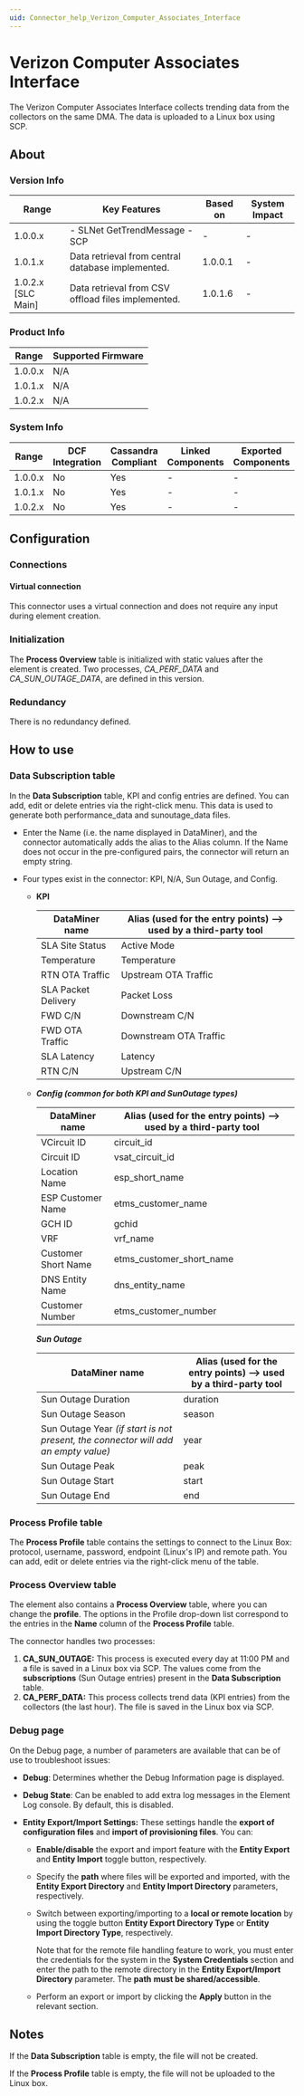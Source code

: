 ```yaml
---
uid: Connector_help_Verizon_Computer_Associates_Interface
---
```


# Verizon Computer Associates Interface

The Verizon Computer Associates Interface collects trending data from the collectors on the same DMA. The data is uploaded to a Linux box using SCP.

## About

### Version Info

| **Range**            | **Key Features**                                   | **Based on** | **System Impact** |
|----------------------|----------------------------------------------------|--------------|-------------------|
| 1.0.0.x              | \- SLNet GetTrendMessage - SCP                     | \-           | \-                |
| 1.0.1.x              | Data retrieval from central database implemented.  | 1.0.0.1      | \-                |
| 1.0.2.x \[SLC Main\] | Data retrieval from CSV offload files implemented. | 1.0.1.6      | \-                |

### Product Info

| **Range** | **Supported Firmware** |
|-----------|------------------------|
| 1.0.0.x   | N/A                    |
| 1.0.1.x   | N/A                    |
| 1.0.2.x   | N/A                    |

### System Info

| **Range** | **DCF Integration** | **Cassandra Compliant** | **Linked Components** | **Exported Components** |
|-----------|---------------------|-------------------------|-----------------------|-------------------------|
| 1.0.0.x   | No                  | Yes                     | \-                    | \-                      |
| 1.0.1.x   | No                  | Yes                     | \-                    | \-                      |
| 1.0.2.x   | No                  | Yes                     | \-                    | \-                      |

## Configuration

### Connections

#### Virtual connection

This connector uses a virtual connection and does not require any input during element creation.

### Initialization

The **Process Overview** table is initialized with static values after the element is created. Two processes, *CA_PERF_DATA* and *CA_SUN_OUTAGE_DATA*, are defined in this version.

### Redundancy

There is no redundancy defined.

## How to use

### Data Subscription table

In the **Data Subscription** table, KPI and config entries are defined. You can add, edit or delete entries via the right-click menu. This data is used to generate both performance_data and sunoutage_data files.

- Enter the Name (i.e. the name displayed in DataMiner), and the connector automatically adds the alias to the Alias column. If the Name does not occur in the pre-configured pairs, the connector will return an empty string.
- Four types exist in the connector: KPI, N/A, Sun Outage, and Config.

  - **KPI**

    | DataMiner name      | Alias (used for the entry points) --\> used by a third-party tool     |
    |---------------------|-----------------------------------------------------------------------|
    | SLA Site Status     | Active Mode                                                           |
    | Temperature         | Temperature                                                           |
    | RTN OTA Traffic     | Upstream OTA Traffic                                                  |
    | SLA Packet Delivery | Packet Loss                                                           |
    | FWD C/N             | Downstream C/N                                                        |
    | FWD OTA Traffic     | Downstream OTA Traffic                                                |
    | SLA Latency         | Latency                                                               |
    | RTN C/N             | Upstream C/N                                                          |

  - ***Config (common for both KPI and SunOutage types)***

    | DataMiner name      | Alias (used for the entry points) --\> used by a third-party tool     |
    |---------------------|-----------------------------------------------------------------------|
    | VCircuit ID         | circuit_id                                                            |
    | Circuit ID          | vsat_circuit_id                                                       |
    | Location Name       | esp_short_name                                                        |
    | ESP Customer Name   | etms_customer_name                                                    |
    | GCH ID              | gchid                                                                 |
    | VRF                 | vrf_name                                                              |
    | Customer Short Name | etms_customer_short_name                                              |
    | DNS Entity Name     | dns_entity_name                                                       |
    | Customer Number     | etms_customer_number                                                  |

    ***Sun Outage***

    | DataMiner name                                                                  | Alias (used for the entry points) --\> used by a third-party tool     |
    |---------------------------------------------------------------------------------|-----------------------------------------------------------------------|
    | Sun Outage Duration                                                             | duration                                                              |
    | Sun Outage Season                                                               | season                                                                |
    | Sun Outage Year *(if start is not present, the connector will add an empty value)* | year                                                                  |
    | Sun Outage Peak                                                                 | peak                                                                  |
    | Sun Outage Start                                                                | start                                                                 |
    | Sun Outage End                                                                  | end                                                                   |

### Process Profile table

The **Process Profile** table contains the settings to connect to the Linux Box: protocol, username, password, endpoint (Linux's IP) and remote path. You can add, edit or delete entries via the right-click menu of the table.

### Process Overview table

The element also contains a **Process Overview** table, where you can change the **profile**. The options in the Profile drop-down list correspond to the entries in the **Name** column of the **Process Profile** table.

The connector handles two processes:

1. **CA_SUN_OUTAGE:** This process is executed every day at 11:00 PM and a file is saved in a Linux box via SCP. The values come from the **subscriptions** (Sun Outage entries) present in the **Data Subscription** table.
1. **CA_PERF_DATA:** This process collects trend data (KPI entries) from the collectors (the last hour). The file is saved in the Linux box via SCP.

### Debug page

On the Debug page, a number of parameters are available that can be of use to troubleshoot issues:

- **Debug**: Determines whether the Debug Information page is displayed.

- **Debug State**: Can be enabled to add extra log messages in the Element Log console. By default, this is disabled.

- **Entity Export/Import Settings:** These settings handle the **export of** **configuration files** and **import of provisioning files**. You can:

  - **Enable/disable** the export and import feature with the **Entity Export** and **Entity Import** toggle button, respectively.

  - Specify the **path** where files will be exported and imported, with the **Entity Export Directory** and **Entity Import Directory** parameters, respectively.

  - Switch between exporting/importing to a **local or remote location** by using the toggle button **Entity Export Directory Type** or **Entity Import Directory Type**, respectively.

    Note that for the remote file handling feature to work, you must enter the credentials for the system in the **System Credentials** section and enter the path to the remote directory in the **Entity Export/Import Directory** parameter. The **path** **must be shared/accessible**.

  - Perform an export or import by clicking the **Apply** button in the relevant section.

## Notes

If the **Data Subscription** table is empty, the file will not be created.

If the **Process Profile** table is empty, the file will not be uploaded to the Linux box.
